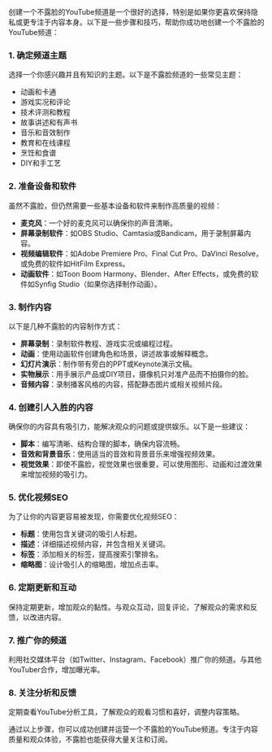 创建一个不露脸的YouTube频道是一个很好的选择，特别是如果你更喜欢保持隐私或更专注于内容本身。以下是一些步骤和技巧，帮助你成功地创建一个不露脸的YouTube频道：

### 1. 确定频道主题
选择一个你感兴趣并且有知识的主题。以下是不露脸频道的一些常见主题：
- 动画和卡通
- 游戏实况和评论
- 技术评测和教程
- 故事讲述和有声书
- 音乐和音效制作
- 教育和在线课程
- 烹饪和食谱
- DIY和手工艺

### 2. 准备设备和软件
虽然不露脸，但仍然需要一些基本设备和软件来制作高质量的视频：
- **麦克风**：一个好的麦克风可以确保你的声音清晰。
- **屏幕录制软件**：如OBS Studio、Camtasia或Bandicam，用于录制屏幕内容。
- **视频编辑软件**：如Adobe Premiere Pro、Final Cut Pro、DaVinci Resolve，或免费的软件如HitFilm Express。
- **动画软件**：如Toon Boom Harmony、Blender、After Effects，或免费的软件如Synfig Studio（如果你选择制作动画）。

### 3. 制作内容
以下是几种不露脸的内容制作方式：
- **屏幕录制**：录制软件教程、游戏实况或编程过程。
- **动画**：使用动画软件创建角色和场景，讲述故事或解释概念。
- **幻灯片演示**：制作带有旁白的PPT或Keynote演示文稿。
- **实物展示**：用手展示产品或DIY项目，摄像机只对准产品而不拍摄你的脸。
- **音频内容**：录制播客风格的内容，搭配静态图片或相关视频片段。

### 4. 创建引人入胜的内容
确保你的内容具有吸引力，能解决观众的问题或提供娱乐。以下是一些建议：
- **脚本**：编写清晰、结构合理的脚本，确保内容流畅。
- **音效和背景音乐**：使用适当的音效和背景音乐来增强视频效果。
- **视觉效果**：即使不露脸，视觉效果也很重要，可以使用图形、动画和过渡效果来增加视频的吸引力。

### 5. 优化视频SEO
为了让你的内容更容易被发现，你需要优化视频SEO：
- **标题**：使用包含关键词的吸引人标题。
- **描述**：详细描述视频内容，并包含相关关键词。
- **标签**：添加相关的标签，提高搜索引擎排名。
- **缩略图**：设计吸引人的缩略图，增加点击率。

### 6. 定期更新和互动
保持定期更新，增加观众的黏性。与观众互动，回复评论，了解观众的需求和反馈，以改进内容。

### 7. 推广你的频道
利用社交媒体平台（如Twitter、Instagram、Facebook）推广你的频道。与其他YouTuber合作，增加曝光率。

### 8. 关注分析和反馈
定期查看YouTube分析工具，了解观众的观看习惯和喜好，调整内容策略。

通过以上步骤，你可以成功创建并运营一个不露脸的YouTube频道。专注于内容质量和观众体验，不露脸也能获得大量关注和订阅。